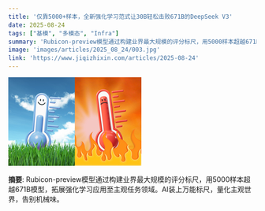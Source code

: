 ```yaml
---
title: '仅靠5000+样本，全新强化学习范式让30B轻松击败671B的DeepSeek V3'
date: 2025-08-24
tags: ["基模", "多模态", "Infra"]
summary: 'Rubicon-preview模型通过构建业界最大规模的评分标尺，用5000样本超越671B模型，拓展强化学习应用至主观任务领域。AI装上万能标尺，量化主观世界，告别机械味。'
image: 'images/articles/2025_08_24/003.jpg'
link: 'https://www.jiqizhixin.com/articles/2025-08-24'
---
```

![仅靠5000+样本，全新强化学习范式让30B轻松击败671B的DeepSeek V3](images/articles/2025_08_24/003.jpg)

**摘要**: Rubicon-preview模型通过构建业界最大规模的评分标尺，用5000样本超越671B模型，拓展强化学习应用至主观任务领域。AI装上万能标尺，量化主观世界，告别机械味。
